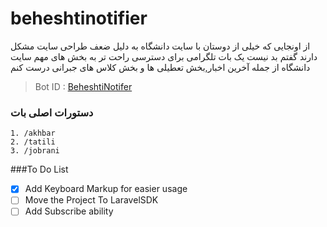 ﻿# beheshtinotifier
از اونجایی که خیلی از دوستان با سایت دانشگاه به دلیل ضعف طراحی سایت مشکل دارند گفتم بد نیست یک بات تلگرامی برای دسترسی راحت تر به بخش های مهم سایت دانشگاه از جمله آخرین اخبار,بخش تعطیلی ها و بخش کلاس های جبرانی درست کنم

 > Bot ID : [BeheshtiNotifer](http://www.Telgram.me/BeheshtiNotifier)

### دستورات اصلی بات 
````
1. /akhbar
2. /tatili
3. /jobrani
````



###To Do List
- [x] Add Keyboard Markup for easier usage
- [ ] Move the Project To LaravelSDK
- [ ] Add Subscribe ability
